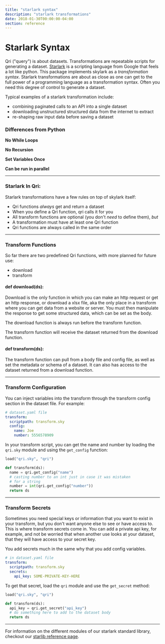 ```yaml
---
title: "starlark syntax"
description: "starlark transformations"
date: 2018-01-30T00:00:00-04:00
section: reference
---
```


# Starlark Syntax
Qri ("query") is about datasets. Transformations are repeatable scripts for generating a dataset. [Starlark](https://github.com/google/skylark/blob/master/doc/spec.md) is a scripting language from Google that feels a lot like python. This package implements skylark as a _transformation syntax_. Starlark transformations are about as close as one can get to the full power of a programming language as a transformation syntax. Often you need this degree of control to generate a dataset.

Typical examples of a starlark transformation include:

* combining paginated calls to an API into a single dataset
* downloading unstructured structured data from the internet to extract
* re-shaping raw input data before saving a dataset

### Differences from Python

**No While Loops**

**No Recursion**

**Set Variables Once**

**Can be run in parallel**

** **

### Starlark In Qri:

Starlark transformations have a few rules on top of skylark itself:

* Qri functions *always* get and return a dataset
* When you define a Qri function, qri calls it for you
* All transform functions are optional (you don't _need_ to define them), _but_
* A transformation must have at least one Qri function
* Qri functions are always called in the same order

** **

### Transform Functions

So far there are two predefined Qri functions, with more planned for future use:

* download
* transform

#### def download(ds):
  Download is the only function in which you can make an http request or get an http response, or download a xlsx file, aka the only place in a transform where you can get data from a website or server. You must then manipulate the response to get some structured data, which can be set as the body.

  The download function is always run before the transform function.

  The transform function will receive the dataset returned from the download function.


#### def transform(ds):
  The transform function can pull from a body file and config file, as well as set the metadata or schema of a dataset. It can also has access to the dataset returned from a download function.

** **

### Transform Configuration

You can inject variables into the transform through the transform config section in the dataset file. For example:

```yaml
# dataset.yaml file
transform:
  scriptpath: transform.sky
  config:
    name: Joe
    number: 5556578909
```

In your transform script, you can get the name and number by loading the `qri.sky` module and using the `get_config` function:

```python
load("qri.sky", "qri")

def transform(ds):
  name = qri.get_config("name")
  # casting number to an int just in case it was mistaken 
  # for a string
  number = int(qri.get_config("number"))
  return ds
```

** **

### Transform Secrets

Sometimes you need special keys or information that you want to exist in your transform, but you don't want anyone else to see or have access to. This is where transform secrets come in. You can add a private api key, for example, and not be worried that when another use looks at your dataset, that they will have access to your secret key.

You add secrets much in the same why that you add config variables.

```yaml
# in dataset.yaml file
transform:
  scriptpath: transform.sky
  secrets:
    api_key: SOME-PRIVATE-KEY-HERE
```

To get that secret, load the `qri` module and use the `get_secret` method:

```python
load("qri.sky", "qri")

def transform(ds):
  api_key = qri.get_secret("api_key")
  # do something here to add to the dataset body
  return ds
```

** **

For information on the different modules of our starlark standard library, checkout our [starlib reference page](/docs/reference/starlib).
